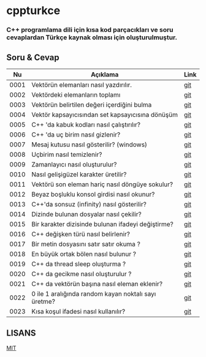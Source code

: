 # cppturkce

### C++ programlama dili için kısa kod parçacıkları ve soru cevaplardan Türkçe kaynak olması için oluşturulmuştur.

## Soru & Cevap

| Nu   | Açıklama                                             | Link                                                                                                  |
| ---- | ---------------------------------------------------- | ----------------------------------------------------------------------------------------------------- |
| 0001 | Vektörün elemanları nasıl yazdırılır.                | [git](https://github.com/hun756/cppturkce/blob/main/docs/Vektorun_toplami.md)                         |
| 0002 | Vektördeki elemanların toplamı                       | [git](https://github.com/hun756/cppturkce/blob/main/docs/vektor_elemanlarini_yazdirma.md)             |
| 0003 | Vektörün belirtilen değeri içerdiğini bulma          | [git](https://github.com/hun756/cppturkce/blob/main/docs/vector_contains.md)                          |
| 0004 | Vektör kapsayıcısından set kapsayıcısına dönüşüm     | [git](https://github.com/hun756/cppturkce/blob/main/docs/vektor_set_donusum.md)                       |
| 0005 | C++ 'da kabuk kodları nasıl çalıştırılır?            | [git](https://github.com/hun756/cppturkce/blob/main/docs/kabuk_komutu.md)                             |
| 0006 | C++ 'da uç birim nasıl gizlenir?                     | [git](https://github.com/hun756/cppturkce/blob/main/docs/ucbirim_gizleme.md)                          |
| 0007 | Mesaj kutusu nasıl gösterilir? (windows)             | [git](https://github.com/hun756/cppturkce/blob/main/docs/mesaj_kutusu.md)                             |
| 0008 | Uçbirim nasıl temizlenir?                            | [git](https://github.com/hun756/cppturkce/blob/main/docs/ucbirim_temizleme.md)                        |
| 0009 | Zamanlayıcı nasıl oluşturulur?                       | [git](https://github.com/hun756/cppturkce/blob/main/docs/zamanlayici.md)                              |
| 0010 | Nasıl gelişigüzel karakter üretilir?                 | [git](https://github.com/hun756/cppturkce/blob/main/docs/gelisiguzel_karakter.md)                     |
| 0011 | Vektörü son eleman hariç nasıl döngüye sokulur?      | [git](https://github.com/hun756/cppturkce/blob/main/docs/vektoru_son_elemani_haric_donguye_sokma.md)  |
| 0012 | Beyaz boşluklu  konsol girdisi nasıl okunur?         | [git](https://github.com/hun756/cppturkce/blob/main/docs/beyaz_bosluklu_input.md)                     |
| 0013 | C++'da sonsuz (infinity) nasıl gösterilir?           | [git](https://github.com/hun756/cppturkce/blob/main/docs/sonsuz.md)                                   |
| 0014 | Dizinde bulunan dosyalar nasıl çekilir?              | [git](https://github.com/hun756/cppturkce/blob/main/docs/dizindeki_dosyalari_getirme.md)              |
| 0015 | Bir karakter dizisinde bulunan ifadeyi değiştirme?   | [git](https://github.com/hun756/cppturkce/blob/main/docs/karakter_dizinde_değişiklik.md)              |
| 0016 | C++ değişken türü nasıl belirlenir?                  | [git](https://github.com/hun756/cppturkce/blob/main/docs/degisken_turu_belirleme.md)                  |
| 0017 | Bir metin dosyasını satır satır okuma ?              | [git](https://github.com/hun756/cppturkce/blob/main/docs/satir_satir_okuma.md)                        |
| 0018 | En büyük ortak bölen nasıl bulunur ?                 | [git](https://github.com/hun756/cppturkce/blob/main/docs/en_buyuk_ortak_bolen.md)                     |
| 0019 | C++ da thread sleep oluşturma ?                      | [git](https://github.com/hun756/cppturkce/blob/main/docs/thread_sleep.md)                             |
| 0020 | C++ da gecikme nasıl oluşturulur ?                   | [git](https://github.com/hun756/cppturkce/blob/main/docs/gecikme.md)                                  |
| 0021 | C++ da vektörün başına nasıl eleman eklenir?         | [git](https://github.com/hun756/cppturkce/blob/main/docs/vektorun_basina_ekleme.md)                   |
| 0022 | 0 ile 1 aralığında random kayan noktalı sayı üretme? | [git](https://github.com/hun756/cppturkce/blob/main/docs/0_ile_1_arasinda_gelisiguzel_sayi_uretme.md) |
| 0023 | Kısa koşul ifadesi nasıl kullanılır?                 | [git](https://github.com/hun756/cppturkce/blob/main/docs/ucterimli.md)                                |


## LISANS
[MIT](https://github.com/hun756/cppturkce/blob/main/LICENSE)